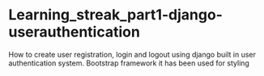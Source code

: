 # Learning_streak_part1-django-userauthentication
How to create user registration, login and logout using django built in user authentication system. Bootstrap framework it has been used for styling  
